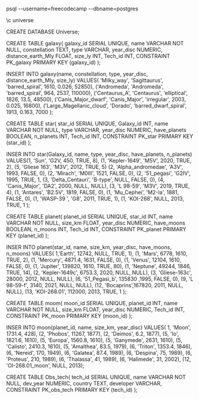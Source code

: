 psql --username=freecodecamp --dbname=postgres

\c universe

CREATE DATABASE Universe;

CREATE TABLE galaxy(
                    galaxy_id SERIAL UNIQUE, 
                    name VARCHAR NOT NULL, 
                    constellation TEXT, 
                    type VARCHAR, 
                    year_disc NUMERIC,
                    distance_earth_Mly FLOAT,
                    size_ly INT,
                    Tech_id INT, 
                    CONSTRAINT PK_galaxy PRIMARY KEY (galaxy_id)
                    );
  

INSERT INTO galaxy(name, constellation, type, year_disc, distance_earth_Mly, size_ly) 
  VALUES(
    'Milky_way', 'Sagittaurus', 'barred_spiral', 1610, 0.026, 52850),
    ('Andromeda', 'Andromeda', 'barred_spiral', 964, 2537, 110000),
    ('Centaurus_A', 'Centaurus', 'elliptical', 1826, 13.5, 48500),
    ('Canis_Major_dwarf', 'Canis_Major', 'irregular', 2003, 0.025, 16800),
    ('Large_Magellanic_cloud', 'Dorado', 'barred_dwarf_spiral', 1913, 0.163, 7000
          );
    
    
 CREATE TABLE star(
                    star_id SERIAL UNIQUE, 
                    Galaxy_id INT,
                    name VARCHAR NOT NULL, 
                    type VARCHAR, 
                    year_disc NUMERIC,
                    have_planets BOOLEAN,
                    n_planets INT,
                    Tech_id INT, 
                    CONSTRAINT PK_star PRIMARY KEY (star_id)
                    );
                    
INSER INTO star(Galaxy_id, name, type, year_disc, have_planets, n_planets)
  VALUES(1, 
    'Sun', 'G2V, 450, TRUE, 8),
    (1, 'Kepler-1649', 'M5V', 2020, TRUE, 2),
    (5, 'Gliese 163', 'M3V', 2012, TRUE, 5)
    (2, 'Alpha_andromedae', 'A3V', 1993, FALSE, 0),
    (2, 'Mirach', 'M0III', 1521, FALSE, 0),
    (2, '51_pegasi', 'G2IV', 1995, TRUE, 1, 
    (3, 'Delta_Centauri', 'B-type', NULL, FALSE, 0),
    (4, 'Canis_Major', 'DA2', 2000, NULL, NULL),
    (3, 'L 98-59', 'M3V', 2019, TRUE, 4),
    (1, 'Antares', 'B2.5V', 1819, FALSE, 0),
    (1, 'Mu_Cephei', 'M2-Ia', 1881, FALSE, 0),
    (1, 'WASP-39 ', 'G8', 2011, TRUE, 1),
    (1, 'KOI-268', NULL, 2013, TRUE, 1
        );
    
   
  CREATE TABLE planet(
                    planet_id SERIAL UNIQUE, 
                    star_id INT,
                    name VARCHAR NOT NULL, 
                    size_km FLOAT, 
                    year_disc NUMERIC,
                    have_moons BOOLEAN,
                    n_moons INT,
                    Tech_id INT, 
                    CONSTRAINT PK_planet PRIMARY KEY (planet_id)
                    );

INSER INTO planet(star_id, name, size_km, year_disc, have_moons, n_moons)
  VALUES(
    1,'Earth', 12742, NULL, TRUE, 1),
    (1, 'Mars', 6778, 1610, TRUE, 2),
    (1, 'Mercury', 4871.4, 1631, FALSE, 0),
    (1, 'Venus', 12104, 1610, FALSE, 0),
    (1, 'Jupiter', 139820, 1610, TRUE, 80),
    (1, 'Neptune', 49244, 1846, TRUE, 14),
    (2, 'Kepler-1649c', 6753.3, 2020, NULL, NULL),
    (3, 'Gliese-163c', 28000, 2012, NULL, NULL),
    (6, '51_Pegasi_b', 135830 ,1995, FALSE, 0),
    (9, 'L 98-59-f', 3140, 2021, NULL, NULL),
    (12, 'Bocaprins',167820, 2011, NULL, NULL),
    (13, 'KOI-268.01', 112000, 2013, TRUE, 1
        );

 CREATE TABLE moom(
                    moon_id SERIAL UNIQUE, 
                    planet_id INT,
                    name VARCHAR NOT NULL, 
                    size_km FLOAT, 
                    year_disc NUMERIC,
                    Tech_id INT, 
                    CONSTRAINT PK_moon PRIMARY KEY (moon_id)
                    );
    
INSER INTO moon(planet_id, name, size_km, year_disc)
  VALUES(
    1, 'Moon', 1731.4, 428),
    (2, 'Phobos', 11267, 1877),
    (2, 'Deimos', 6.2, 1877),
    (5, 'Io', 1821.6, 1610),
    (5, 'Europa', 1560.8, 1610),
    (5, 'Ganymede', 2631, 1610),
    (5, 'Calisto', 2410.3, 1610),
    (5, 'Amalthea', 83.5, 1979),
    (6, 'Triton', 1353.4, 1846),
    (6, 'Nereid', 170, 1949),
    (6, 'Galatea', 87.4, 1989),
    (6, 'Despina', 75, 1989),
    (6, 'Proteus', 210, 1989),
    (6, 'Thalassa', 41, 1989),
    (6, 'Halimede', 31, 2002),
    (12, 'OI-268.01_moon', NULL, 2013);
 
 CREATE TABLE Obs_tech(
                    tech_id SERIAL UNIQUE, 
                    name VARCHAR NOT NULL, 
                    dev_year NUMERIC, 
                    country TEXT,
                    developer VARCHAR, 
                    CONSTRAINT PK_obs_tech PRIMARY KEY (tech_id)
                    );
        
  
  
  
  
    
